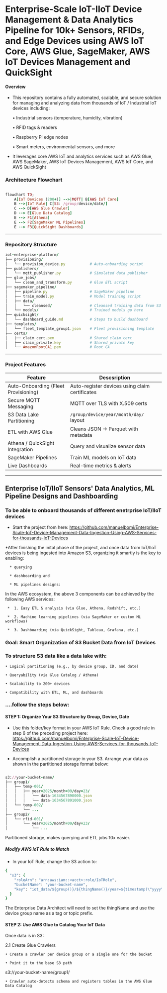 # Enterprise-Scale IoT-IIoT Device Management & Data Analytics Pipeline for 10k+ Sensors, RFIDs, and Edge Devices using AWS IoT Core, AWS Glue, SageMaker,  AWS IoT Devices Management and QuickSight

#### Overview
* This repository contains a fully automated, scalable, and secure solution for managing and analyzing data from thousands of  IoT / Industrial IoT devices including:
  
    • Industrial sensors  (temperature, humidity, vibration)
  
    • RFID tags & readers
  
    • Raspberry Pi  edge nodes
  
    • Smart meters, environmental sensors, and more
  
* It leverages core AWS IoT and analytics services such as AWS Glue, AWS SageMaker, AWS IoT Devices Management, AWS IoT Core, and AWS QuickSight

 
 ### Architecture Flowchart
```ruby

flowchart TD;
    A[IoT Devices (200+)] -->|MQTT| B[AWS IoT Core]
    B -->|IoT Rule| C[S3: /group/device/date/]
    C --> D[AWS Glue Crawler]
    D --> E[Glue Data Catalog]
    E --> F1[Athena]
    E --> F2[SageMaker ML Pipelines]
    E --> F3[QuickSight Dashboards]

```
---


### Repository Structure 
```ruby
iot-enterprise-platform/
├── provisioning/
│   └── provision_device.py           # Auto-onboarding script
├── publishers/
│   └── mqtt_publisher.py             # Simulated data publisher
├── glue_jobs/
│   └── clean_and_transform.py        # Glue ETL script
├── sagemaker_pipeline/
│   ├── pipeline.py                   # SageMaker pipeline
│   ├── train_model.py                # Model training script
│   ├── data/
│   │   └── cleansed/                 # Cleansed training data from S3
│   └── models/                       # Trained models go here
├── quicksight/
│   └── dashboard_guide.md            # Steps to build dashboard
├── templates/
│   └── fleet_template_group1.json    # Fleet provisioning template
├── certs/
│   ├── claim_cert.pem                # Shared claim cert
│   ├── claim_private.key             # Shared private key
│   └── AmazonRootCA1.pem             # Root CA

```
---

### Project Features

| Feature                         | Descsription                                      |
|---------------------------------|--------------------------------------------------|
|  Auto-Onboarding (Fleet Provisioning) | Auto-register devices using claim certificates   |
|  Secure MQTT Messaging         | MQTT over TLS with X.509 certs                   |
|  S3 Data Lake Partitioning      | `/group/device/year/month/day/` layout          |
|  ETL with AWS Glue              | Cleans JSON → Parquet with metadata             |
|  Athena / QuickSight Integration | Query and visualize sensor data                 |
|  SageMaker Pipelines           | Train ML models on IoT data                      |
|  Live Dashboards               | Real-time metrics & alerts                       |

---

## Enterprise IoT/IIoT Sensors' Data Analytics, ML Pipeline Designs and Dashboarding

### To be able to onboard thousands of different enetrprise IoT/IIoT devices 
* Start the project from here: https://github.com/manuelbomi/Enterprise-Scale-IoT-Device-Management-Data-Ingestion-Using-AWS-Services-for-thousands-IoT-Devices

*After finishing the inital phase of the project, and once data from IoT/IIoT devices is being ingested into Amazon S3, organizing it smartly is the key to enabling:

      * querying
      
      * dashboarding and 
      
      * ML pipelines designs:

  In the AWS ecosystem, the above 3 components can be achieved by the following AWS services: 
  
     *  1. Easy ETL & analysis (via Glue, Athena, Redshift, etc.)
     
     *  2. Machine learning pipelines (via SageMaker or custom ML workflows)
     
     *  3. Dashboarding (via QuickSight, Tableau, Grafana, etc.)


 ### Goal: Smart Organization of S3 Bucket Data from IoT Devices

 ### To structure S3 data like a data lake with:
 
    • Logical partitioning (e.g., by device group, ID, and date)
    
    • Queryability (via Glue Catalog / Athena)
    
    • Scalability to 200+ devices
    
    • Compatibility with ETL, ML, and dashboards

### ....follow the steps below:

#### STEP 1: Organize Your S3 Structure by Group, Device, Date

* Use this folder/key format in your AWS IoT Rule. Check a good rule in step 6 of the preceding project here:   https://github.com/manuelbomi/Enterprise-Scale-IoT-Device-Management-Data-Ingestion-Using-AWS-Services-for-thousands-IoT-Devices
  
* Accomplish a partitioned storage in your S3. Arrange your data as shown in the partitioned storage format below:

```ruby

s3://your-bucket-name/
├── group1/
│   ├── temp-001/
│   │   ├── year=2025/month=09/day=23/
│   │   │   └── data-1634567890000.json
│   │   │   └── data-1634567891000.json
│   └── temp-002/
│       └── ...
├── group2/
│   └── rfid-001/
│       └── year=2025/month=09/day=23/
│           └── ...

```

Partitioned storage, makes querying and ETL jobs 10x easier. 

##### Modify AWS IoT Rule to Match

* In your IoT Rule, change the S3 action to:
  
```ruby
{
  "s3": {
    "roleArn": "arn:aws:iam::<acct>:role/IoTRole",
    "bucketName": "your-bucket-name",
    "key": "iot_data/${group()}/${thingName()}/year=${timestamp(\"yyyy\")}/month=${timestamp(\"MM\")}/day=${timestamp(\"dd\")}/${timestamp()}.json"
  }
}

```
The Enterprise Data Architect will need to set the thingName and use the device group name as a tag or topic prefix.

####  STEP 2: Use AWS Glue to Catalog Your IoT Data

Once data is in S3:

2.1 Create Glue Crawlers

    • Create a crawler per device group or a single one for the bucket
    
    • Point it to the base S3 path

s3://your-bucket-name/group1/

    • Crawler auto-detects schema and registers tables in the AWS Glue Data Catalog




